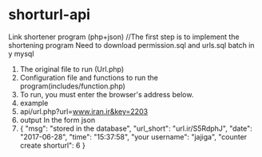 # shorturl-api
Link shortener program (php+json)
//The first step is to implement the shortening program Need to download permission.sql and urls.sql  batch in y mysql
1. The original file to run (Url.php)
2. Configuration file and functions to run the program(includes/function.php)
3. To run, you must enter the browser's address below.
4. example
5. api/url.php?url=www.iran.ir&key=2203
6. output In the form json
7. {
    "msg": "stored in the database",
    "url_short": "url.ir/S5RdphJ",
    "date": "2017-06-28",
    "time": "15:37:58",
    "your username": "jajiga",
    "counter create shorturl": 6
}
